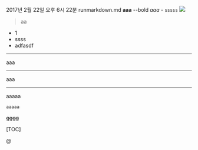 2017년 2월 22일 오후 6시 22분
runmarkdown.md
**aaa** --bold
*aaa* -
`sssss`
![](http://)
[](http://)
> aa

- 1
- ssss
- adfasdf


* * *

aaa
- - -

aaa


_ _ _
aaaaa

```
aaaaa
```

~~gggg~~


[TOC]

@[]()
